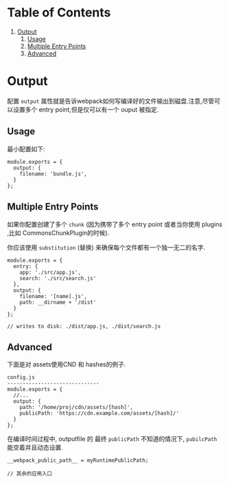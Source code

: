 
# Table of Contents

1.  [Output](#orgcd07aae)
    1.  [Usage](#orgf55dcb8)
    2.  [Multiple Entry Points](#org7162d05)
    3.  [Advanced](#org58bfed1)


<a id="orgcd07aae"></a>

# Output

配置 `output` 属性就是告诉webpack如何写编译好的文件输出到磁盘.注意,尽管可以设置多个 entry point,但是仅可以有一个 ouput 被指定.


<a id="orgf55dcb8"></a>

## Usage

最小配置如下:

    module.exports = {
      output: {
        filename: 'bundle.js',
      }
    };


<a id="org7162d05"></a>

## Multiple Entry Points

如果你配置创建了多个 `chunk` (因为携带了多个 entry point 或者当你使用 plugins ,比如 CommonsChunkPlugin的时候).

你应该使用 `substitution` (替换) 来确保每个文件都有一个独一无二的名字.

    module.exports = {
      entry: {
        app: './src/app.js',
        search: './src/search.js'
      },
      output: {
        filename: '[name].js',
        path: __dirname + '/dist'
      }
    };
    
    // writes to disk: ./dist/app.js, ./dist/search.js


<a id="org58bfed1"></a>

## Advanced

下面是对 assets使用CND 和 hashes的例子.

    config.js
    ------------------------------
    module.exports = {
      //...
      output: {
        path: '/home/proj/cdn/assets/[hash]',
        publicPath: 'https://cdn.example.com/assets/[hash]/'
      }
    };

在编译时间过程中, outputfile 的 最终 `publicPath` 不知道的情况下, `pubilcPath` 能空着并且动态设置.

    __webpack_public_path__ = myRuntimePublicPath;
    
    // 其余的应用入口

